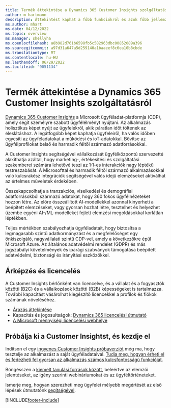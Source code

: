 ```yaml
---
title: Termék áttekintése a Dynamics 365 Customer Insights szolgáltatásról
author: m-hartmann
description: Áttekintést kaphat a főbb funkciókról és azok főbb jellemzőiről Dynamics 365 Customer Insights.
ms.author: mhart
ms.date: 04/12/2022
ms.topic: overview
ms.manager: shellyha
ms.openlocfilehash: a8b982d761b6598fb5c582963dbc00852089a396
ms.sourcegitcommit: a97d31a647a5d259140a1baaeef8c6ea10b8cbde
ms.translationtype: MT
ms.contentlocale: hu-HU
ms.lasthandoff: 06/29/2022
ms.locfileid: "9051134"
---
```

# <a name="product-overview-for-dynamics-365-customer-insights"></a>Termék áttekintése a Dynamics 365 Customer Insights szolgáltatásról

[Dynamics 365 Customer Insights](https://dynamics.microsoft.com/ai/customer-insights/) a Microsoft ügyféladat-platformja (CDP), amely segít személyre szabott ügyfélélményt nyújtani. Az alkalmazás holisztikus képet nyújt az ügyfelekről, akik páratlan időt töltenek az éleslátáshoz. A legátfogóbb képet kaphatja ügyfeleiről, ha valós időben egyesíti az ügyféladatokat a működési és ioT-adatokkal. Bővítse az ügyfélprofilokat belső és harmadik féltől származó adatforrásokkal. 

A Customer Insights segítségével vállalkozását ügyfélközpontú szervezetté alakíthatja azáltal, hogy marketing-, értékesítési és szolgáltatási szakemberei számára lehetővé teszi az 1:1-es interakciók nagy léptékű testreszabását. A Microsofttal és harmadik féltől származó alkalmazásokkal való kulcsrakész integrációk segítségével valós idejű elemzéseket aktiválhat az értelmes műveletek érdekében.

Összekapcsolhatja a tranzakciós, viselkedési és demográfiai adatforrásokból származó adatokat, hogy 360 fokos ügyfélnézeteket hozzon létre. Az előre összeállított AI-modellekkel azonnal kinyerheti a beépített elemzéseket, vagy gyorsan hozhat létre, tesztelhet és helyezhet üzembe egyéni AI-/ML-modelleket fejlett elemzési megoldásokkal korlátlan léptékben.

Teljes mértékben szabályozhatja ügyféladatait, hogy biztosítsa a legmagasabb szintű adatkormányzást és a megfelelőséget egy önkiszolgáló, nagyvállalati szintű CDP-vel, amely a következőkre épül Microsoft Azure. Az általános adatvédelmi rendelet (GDPR) és más jogszabályi követelmények és iparági szabványok támogatása beépített adatvédelmi, biztonsági és irányítási eszközökkel.

## <a name="pricing-and-licensing"></a>Árképzés és licencelés
A Customer Insights bérlőnként van licencelve, és a vállalat és a fogyasztók közötti (B2C) és a vállalkozások közötti (B2B) képességeket is tartalmazza. További kapacitást vásárolhat kiegészítő licencekkel a profilok és fiókok számának növeléséhez.

- [Árazás áttekintése](https://dynamics.microsoft.com/ai/customer-insights/pricing/)
- Kapacitás és jogosultságok: [Dynamics 365 licencelési útmutató](https://go.microsoft.com/fwlink/?LinkId=866544)
- [A Microsoft mennyiségi licencelési webhelye](https://www.microsoft.com/licensing/how-to-buy/how-to-buy)

## <a name="try-customer-insights-and-get-started"></a>Próbálja ki a Customer Insightst, és kezdje el

Indítson el egy [ingyenes Customer Insights próbaverziót](https://signup.microsoft.com/create-account/signup?SKU=036c2481-aa8a-47cd-ab43-324f0c157c2d&ali=1&RU=https:%2F%2Fhome.ci.ai.dynamics.com%2Fstart%2Ftrial&products=036c2481-aa8a-47cd-ab43-324f0c157c2d) még ma, hogy tesztelje az alkalmazást a saját ügyféladataival. [Tudja meg, hogyan érheti el és fedezheti fel gyorsan az alkalmazás számos kulcsfontosságú funkcióját](trial-signup.md). 

Böngésszen a [kiemelt tanulási források között](https://dynamics.microsoft.com/ai/customer-insights/resources/), beleértve az elemzői jelentéseket, az igény szerinti webináriumokat és az ügyféltörténeteket.

Ismerje meg, hogyan szerezheti meg ügyfelei mélyebb megértését az első lépések útmutatónk [segítségével](get-started.md).

[!INCLUDE[footer-include](includes/footer-banner.md)]
